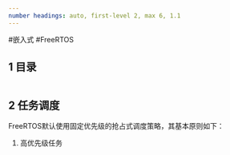 ```yaml
---
number headings: auto, first-level 2, max 6, 1.1
---
```

#嵌入式 #FreeRTOS

## 1 目录

```toc
```

## 2 任务调度

FreeRTOS默认使用固定优先级的抢占式调度策略，其基本原则如下：
1. 高优先级任务

